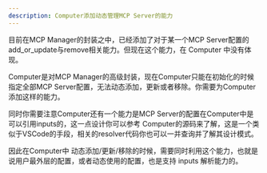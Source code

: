 ```yaml
---
description: Computer添加动态管理MCP Server的能力
---
```


目前在MCP Manager的封装之中，已经添加了对于某一个MCP Server配置的 add_or_update与remove相关能力。但现在这个能力，在 Computer 中没有体现。

Computer是对MCP Manager的高级封装，现在Computer只能在初始化的时候指定全部MCP Server配置，无法动态添加，更新或者移除。你需要为Computer添加这样的能力。

同时你需要注意Computer还有一个能力是MCP Server的配置在Computer中是可以引用inputs的，这一点设计你可以参考 Computer的源码来了解，这是一个类似于VSCode的手段，相关的resolver代码你也可以一并查询并了解其设计模式。

因此在Computer中 动态添加/更新/移除的时候，需要同时利用这个能力，也就是说用户最外层的配置，或者动态使用的配置，也是支持 inputs 解析能力的。